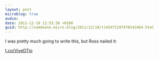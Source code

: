 ```yaml
---
layout: post
microblog: true
audio: 
date: 2011-12-10 12:53:30 +0100
guid: http://samdeane.micro.blog/2011/12/10/t145471197470142464.html
---
```

I was pretty much going to write this, but Ross nailed it:

[t.co/ViveDTjo](http://t.co/ViveDTjo)

